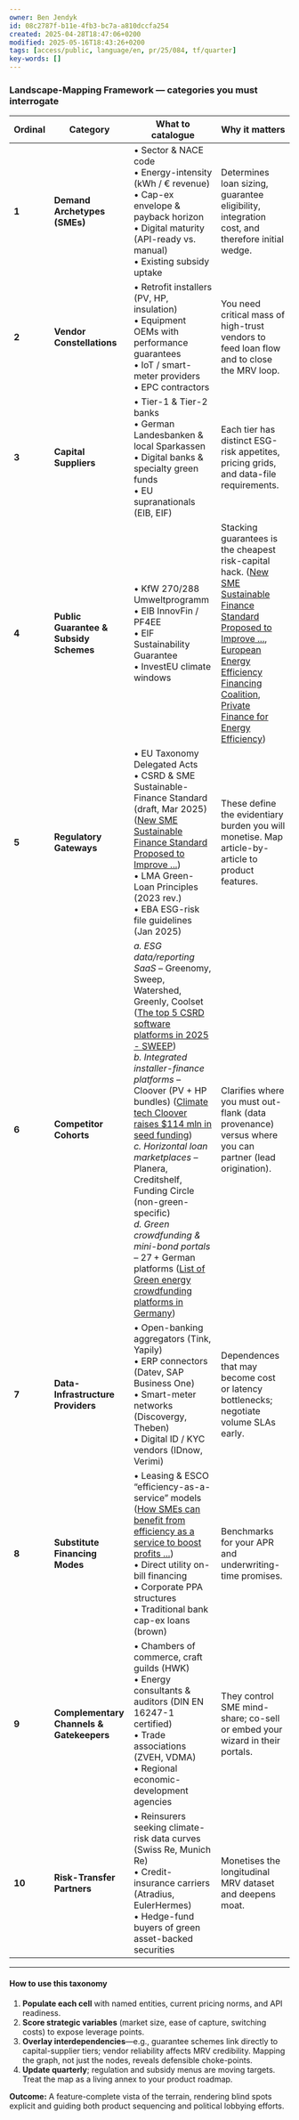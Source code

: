 ```yaml
---
owner: Ben Jendyk
id: 08c2787f-b11e-4fb3-bc7a-a810dccfa254
created: 2025-04-28T18:47:06+0200
modified: 2025-05-16T18:43:26+0200
tags: [access/public, language/en, pr/25/084, tf/quarter]
key-words: []
---
```


### **Landscape-Mapping Framework — categories you must interrogate**

| Ordinal | Category | What to catalogue | Why it matters |
|---------|----------|-------------------|----------------|
| **1** | **Demand Archetypes (SMEs)** | • Sector & NACE code<br>• Energy-intensity (kWh / € revenue)<br>• Cap-ex envelope & payback horizon<br>• Digital maturity (API-ready vs. manual)<br>• Existing subsidy uptake | Determines loan sizing, guarantee eligibility, integration cost, and therefore initial wedge. |
| **2** | **Vendor Constellations** | • Retrofit installers (PV, HP, insulation)<br>• Equipment OEMs with performance guarantees<br>• IoT / smart-meter providers<br>• EPC contractors | You need critical mass of high-trust vendors to feed loan flow and to close the MRV loop. |
| **3** | **Capital Suppliers** | • Tier-1 & Tier-2 banks<br>• German Landesbanken & local Sparkassen<br>• Digital banks & specialty green funds<br>• EU supranationals (EIB, EIF) | Each tier has distinct ESG-risk appetites, pricing grids, and data-file requirements. |
| **4** | **Public Guarantee & Subsidy Schemes** | • KfW 270/288 Umweltprogramm<br>• EIB InnovFin / PF4EE<br>• EIF Sustainability Guarantee<br>• InvestEU climate windows | Stacking guarantees is the cheapest risk-capital hack.  ([New SME Sustainable Finance Standard Proposed to Improve ...](https://www.esgvoices.com/post/new-sme-sustainable-finance-standard-proposed-to-improve-access-to-green-funding?utm_source=chatgpt.com), [European Energy Efficiency Financing Coalition](https://energy.ec.europa.eu/topics/energy-efficiency/financing/european-energy-efficiency-financing-coalition_en?utm_source=chatgpt.com), [Private Finance for Energy Efficiency](https://www.clustercollaboration.eu/content/private-finance-energy-efficiency?utm_source=chatgpt.com)) |
| **5** | **Regulatory Gateways** | • EU Taxonomy Delegated Acts<br>• CSRD & SME Sustainable-Finance Standard (draft, Mar 2025)  ([New SME Sustainable Finance Standard Proposed to Improve ...](https://www.esgvoices.com/post/new-sme-sustainable-finance-standard-proposed-to-improve-access-to-green-funding?utm_source=chatgpt.com))<br>• LMA Green-Loan Principles (2023 rev.)<br>• EBA ESG-risk file guidelines (Jan 2025) | These define the evidentiary burden you will monetise. Map article-by-article to product features. |
| **6** | **Competitor Cohorts** | *a. ESG data/reporting SaaS* – Greenomy, Sweep, Watershed, Greenly, Coolset  ([The top 5 CSRD software platforms in 2025 - SWEEP](https://www.sweep.net/insights/the-top-5-csrd-software-platforms-in-2024?utm_source=chatgpt.com))<br>*b. Integrated installer-finance platforms* – Cloover (PV + HP bundles)  ([Climate tech Cloover raises $114 mln in seed funding](https://www.reuters.com/sustainability/climate-tech-cloover-raises-114-mln-seed-funding-2024-05-28/?utm_source=chatgpt.com))<br>*c. Horizontal loan marketplaces* – Planera, Creditshelf, Funding Circle (non-green-specific)<br>*d. Green crowdfunding & mini-bond portals* – 27 + German platforms  ([List of Green energy crowdfunding platforms in Germany](https://thecrowdspace.com/directory/green-energy-crowdfunding-platforms-in-germany/?utm_source=chatgpt.com)) | Clarifies where you must out-flank (data provenance) versus where you can partner (lead origination). |
| **7** | **Data-Infrastructure Providers** | • Open-banking aggregators (Tink, Yapily)<br>• ERP connectors (Datev, SAP Business One)<br>• Smart-meter networks (Discovergy, Theben)<br>• Digital ID / KYC vendors (IDnow, Verimi) | Dependences that may become cost or latency bottlenecks; negotiate volume SLAs early. |
| **8** | **Substitute Financing Modes** | • Leasing & ESCO “efficiency-as-a-service” models  ([How SMEs can benefit from efficiency as a service to boost profits ...](https://www.eib.org/en/stories/servitisation-energy-efficiency-sme?utm_source=chatgpt.com))<br>• Direct utility on-bill financing<br>• Corporate PPA structures<br>• Traditional bank cap-ex loans (brown) | Benchmarks for your APR and underwriting-time promises. |
| **9** | **Complementary Channels & Gatekeepers** | • Chambers of commerce, craft guilds (HWK) <br>• Energy consultants & auditors (DIN EN 16247-1 certified)<br>• Trade associations (ZVEH, VDMA)<br>• Regional economic-development agencies | They control SME mind-share; co-sell or embed your wizard in their portals. |
| **10** | **Risk-Transfer Partners** | • Reinsurers seeking climate-risk data curves (Swiss Re, Munich Re)<br>• Credit-insurance carriers (Atradius, EulerHermes)<br>• Hedge-fund buyers of green asset-backed securities | Monetises the longitudinal MRV dataset and deepens moat. |

---

#### **How to use this taxonomy**

1. **Populate each cell** with named entities, current pricing norms, and API readiness.  
2. **Score strategic variables** (market size, ease of capture, switching costs) to expose leverage points.  
3. **Overlay interdependencies**—e.g., guarantee schemes link directly to capital-supplier tiers; vendor reliability affects MRV credibility. Mapping the graph, not just the nodes, reveals defensible choke-points.  
4. **Update quarterly**; regulation and subsidy menus are moving targets. Treat the map as a living annex to your product roadmap.

**Outcome:** A feature-complete vista of the terrain, rendering blind spots explicit and guiding both product sequencing and political lobbying efforts.